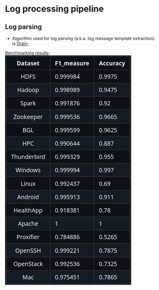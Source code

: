 # Log processing pipeline

## Log parsing

- Algorithm used for log parsing (a.k.a. log message template extraction) is [Drain](https://jiemingzhu.github.io/pub/pjhe_icws2017.pdf);

[Benchmarking results](https://github.com/logpai/logparser/tree/main/logparser/Drain#drain):
![alt text](image.png)
